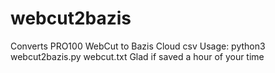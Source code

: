 # webcut2bazis
Converts PRO100 WebCut to Bazis Cloud csv
Usage: python3 webcut2bazis.py webcut.txt
Glad if saved a hour of your time
